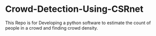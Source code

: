 # Crowd-Detection-Using-CSRnet
This Repo is for Developing a python software to estimate the count of people in a crowd and finding crowd density.
